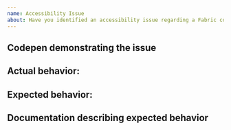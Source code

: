 ```yaml
---
name: Accessibility Issue
about: Have you identified an accessibility issue regarding a Fabric control?
---
```


<!-- 
Before submitting an accessibility issue please ensure the following are true:

1. This issue is caused by a Fabric control
2. You can reproduce this bug in a CodePen
3. There is documentation or best practice that supports your expected behavior (Review https://www.w3.org/TR/wai-aria-1.1/ for accessibility guidance)

Do not link to, screenshot or reference a Microsoft product in this description

Issues that do not meet these guidelines will be closed.
-->

## Codepen demonstrating the issue
<!-- aka.ms/fabricpen --> 

## Actual behavior:

## Expected behavior:

## Documentation describing expected behavior

